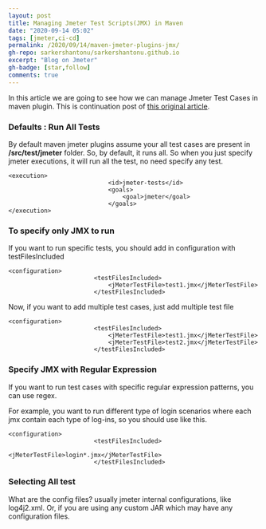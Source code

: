```yaml
---
layout: post
title: Managing Jmeter Test Scripts(JMX) in Maven
date: "2020-09-14 05:02"
tags: [jmeter,ci-cd]
permalink: /2020/09/14/maven-jmeter-plugins-jmx/
gh-repo: sarkershantonu/sarkershantonu.github.io
excerpt: "Blog on Jmeter"
gh-badge: [star,follow]
comments: true
---
```

In this article we are going to see how we can manage Jmeter Test Cases in maven plugin. This is continuation post of [this original article](https://sarkershantonu.github.io/2020/08/28/maven-jmeter/).

### Defaults : Run All Tests 
By default maven jmeter plugins assume your all test cases are present in **/src/test/jmeter** folder. So, by default, it runs all. So when you just specify jmeter executions, it will run all the test, no need specify any test. 
``` 
<execution>
                            <id>jmeter-tests</id>
                            <goals>
                                <goal>jmeter</goal>
                            </goals>
</execution>
```
### To specify only JMX to run 
If you want to run specific tests, you should add in configuration with testFilesIncluded 
``` 
<configuration>
                        <testFilesIncluded>
                            <jMeterTestFile>test1.jmx</jMeterTestFile>
                        </testFilesIncluded>
```

Now, if you want to add multiple test cases, just add multiple test file 

``` 
<configuration>
                        <testFilesIncluded>
                            <jMeterTestFile>test1.jmx</jMeterTestFile>
                            <jMeterTestFile>test2.jmx</jMeterTestFile>
                        </testFilesIncluded>
```

### Specify JMX with Regular Expression 
If you want to run test cases with specific regular expression patterns, you can use regex. 

For example, you want to run different type of login scenarios where each jmx contain each type of log-ins, so you should use like this.  

``` 
<configuration>
                        <testFilesIncluded>
                            <jMeterTestFile>login*.jmx</jMeterTestFile>
                        </testFilesIncluded>
```


### Selecting All test
What are the config files? usually jmeter internal configurations, like log4j2.xml. Or, if you are using any custom JAR which may have any configuration files.